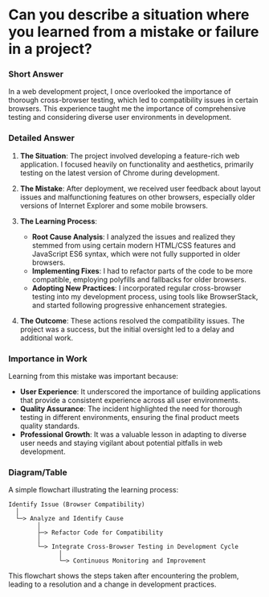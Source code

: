 # Can you describe a situation where you learned from a mistake or failure in a project?

### Short Answer
In a web development project, I once overlooked the importance of thorough cross-browser testing, which led to compatibility issues in certain browsers. This experience taught me the importance of comprehensive testing and considering diverse user environments in development.

### Detailed Answer
1. **The Situation**: The project involved developing a feature-rich web application. I focused heavily on functionality and aesthetics, primarily testing on the latest version of Chrome during development.

2. **The Mistake**: After deployment, we received user feedback about layout issues and malfunctioning features on other browsers, especially older versions of Internet Explorer and some mobile browsers.

3. **The Learning Process**:
    - **Root Cause Analysis**: I analyzed the issues and realized they stemmed from using certain modern HTML/CSS features and JavaScript ES6 syntax, which were not fully supported in older browsers.
    - **Implementing Fixes**: I had to refactor parts of the code to be more compatible, employing polyfills and fallbacks for older browsers.
    - **Adopting New Practices**: I incorporated regular cross-browser testing into my development process, using tools like BrowserStack, and started following progressive enhancement strategies.

4. **The Outcome**: These actions resolved the compatibility issues. The project was a success, but the initial oversight led to a delay and additional work.

### Importance in Work
Learning from this mistake was important because:

- **User Experience**: It underscored the importance of building applications that provide a consistent experience across all user environments.
- **Quality Assurance**: The incident highlighted the need for thorough testing in different environments, ensuring the final product meets quality standards.
- **Professional Growth**: It was a valuable lesson in adapting to diverse user needs and staying vigilant about potential pitfalls in web development.

### Diagram/Table
A simple flowchart illustrating the learning process:

```plaintext
Identify Issue (Browser Compatibility)
  │
  └─> Analyze and Identify Cause
        │
        ├─> Refactor Code for Compatibility
        │
        └─> Integrate Cross-Browser Testing in Development Cycle
              │
              └─> Continuous Monitoring and Improvement
```

This flowchart shows the steps taken after encountering the problem, leading to a resolution and a change in development practices.
